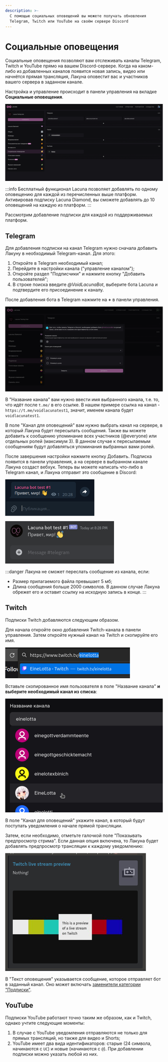 ```yaml
---
description: >-
  С помощью социальных оповещений вы можете получать обновления
  Telegram, Twitch или YouTube на своём сервере Discord
---
```


# Социальные оповещения

Социальные оповещения позволяют вам отслеживать каналы Telegram, Twitch и YouTube прямо на вашем Discord-сервере. Когда на каком-либо из добавленных каналов появится новая запись, видео или начнётся прямая трансляция, Лакуна оповестит вас и участников вашего сервера в заданном канале.

Настройка и управление происходит в панели управления на вкладке **Социальные оповещения**.

<img src="../../static/.gitbook/assets/dashboard-social-alerts-tab.png" alt="Вкладка социальных оповещений"></img>

:::info
Бесплатный функционал Lacuna позволяет добавлять по одному оповещению для каждой из перечисленных выше платформ. Активировав подписку Lacuna Diamond, вы сможете добавлять до 10 оповещений на каждую из платформ.
:::

Рассмотрим добавление подписки для каждой из поддерживаемых платформ.

## Telegram

Для добавления подписки на канал Telegram нужно сначала добавить Лакуну в необходимый Telegram-канал. Для этого:

1. Откройте в Telegram необходимый канал;
2. Перейдите в настройки канала ("управление каналом");
3. Откройте раздел "Подписчики" и нажмите кнопку "Добавить пользователей";
4. В строке поиска введите _@VoidLacunaBot_, выберите бота Lacuna и подтвердите его присоединение к каналу.

После добавления бота в Telegram нажмите на **+** в панели управления.

<img src="../../static/.gitbook/assets/dashboard-add-telegram-window.png" alt="Окно добавления канала"></img>

В "Название канала" вам нужно ввести имя выбранного канала, т.е. то, что идёт после `t.me/` в его ссылке. В нашем примере ссылка на канал - `https://t.me/voidlacunatest1`, значит, именем канала будет `voidlacunatest1`.

В поле "Канал для оповещений" вам нужно выбрать канал на сервере, в который Лакуна будет пересылать сообщения. Также вы можете добавить к сообщению упоминание всех участников (@everyone) или отдельных ролей (максимум 3). В данном случае к пересылаемым сообщениям будут добавляться упоминания выбранных вами ролей.

После завершения настройки нажмите кнопку Добавить. Подписка появится в панели управления, а на сервере в выбранном канале Лакуна создаст вебхук. Теперь вы можете написать что-либо в Telegram канал, и Лакуна отправит это сообщение в Discord:

<img src="../../static/.gitbook/assets/telegram-msg-in-telegram.png" alt="Сообщение в Telegram-канале"></img>

<img src="../../static/.gitbook/assets/telegram-msg-in-discord.png" alt="Это же сообщение в Discord"></img>

:::danger
Лакуна не сможет переслать сообщение из канала, если:

- Размер прилагаемого файла превышает 5 мб;
- Длина сообщения больше 2000 символов. В данном случае Лакуна обрежет его и оставит ссылку на исходную запись в конце.
  :::

## Twitch

Подписки Twitch добавляются следующим образом.

Для начала откройте окно добавления Twitch-канала в панели управления. Затем откройте нужный канал на Twitch и скопируйте его имя.

![Имя пользователя на Twitch](../../static/.gitbook/assets/twitch-copy-channel-link.png)

Вставьте скопированное имя пользователя в поле "Название канала" **и выберите необходимый канал из списка**:

<img src="../../static/.gitbook/assets/twitch-select-channel.png" alt="Выбор необходимого пользователя"></img>

В поле "Канал для оповещений" укажите канал, в который будут поступать уведомления о начале прямой трансляции.

Затем, если необходимо, отметьте галочкой поле "Показывать предпросмотр стрима". Если данная опция включена, то Лакуна будет добавлять предпросмотр трансляции к каждому уведомлению:

<img src="../../static/.gitbook/assets/twitch-stream-preview.png" alt="Предпросмотр стрима"></img>

В "Текст оповещения" указывается сообщение, которое отправляет бот в заданный канал. Оно может включать [заменители категории "Подписки"](../useful/replacers/#subscriptions).

## YouTube

Подписки YouTube работают точно таким же образом, как и Twitch, однако учтите следующие моменты:

1. В случае с YouTube уведомления отправляются не только для прямых трансляций, но также для видео и Shorts;
2. YouTube имеет два вида идентификаторов: старые (24 символа, начинаются с `UC`) и новые (начинаются с `@`). При добавлении подписки можно указать любой из них.
